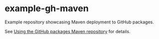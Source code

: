 # example-gh-maven

Example repository showcasing Maven deployment to GitHub packages.

See [Using the GitHub packages Maven repository](https:/saker.build/blog/github_packages_maven "Using the GitHub packages Maven repository") for details.